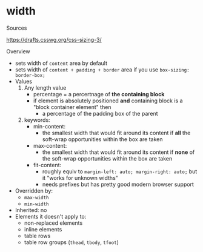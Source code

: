 # width

Sources

https://drafts.csswg.org/css-sizing-3/

Overview

* sets width of `content` area by default
* sets width of `content + padding + border` area if you use `box-sizing: border-box;`
* Values
    1. Any length value
        * percentage = a percertnage of **the containing block**
        * if element is absolutely positioned **and** containing block is a "block container element" then
            * a percentage of the padding box of the parent
    2. keywords:
        * min-content:
            * the smallest width that would fit around its content if **all** the soft-wrap opportunities within the box are taken
        * max-content:
            * the smallest width that would fit around its content if **none** of the soft-wrap opportunities within the box are taken
        * fit-content:
            * roughly equiv to `margin-left: auto; margin-right: auto;` but it "works for unknown widths"
            * needs prefixes but has pretty good modern browser support
* Overridden by:
    * `max-width`
    * `min-width`
* Inherited: no
* Elements it doesn't apply to:
  * non-replaced elements
  * inline elements
  * table rows
  * table row groups (`thead`, `tbody`, `tfoot`)